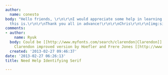 ```yaml
---
author:
  name: conesto
body: "Hello friends, \r\n\r\nI would appreciate some help in learning what typeface
  this is.\r\n\r\nThank you all in advance!\r\n\r\nChris\r\n\r\n[img:sites/default/files/old-images/TaylorVitro_6556.jpg]"
comments:
- author:
    name: Ryuk
  body: Could be [[http://www.myfonts.com/search/clarendon|Clarendon]]. Other option,
    Clarendon improved version by Hoefler and Frere Jones [[http://www.typography.com/fonts/font_overview.php?productLineID=100034|Sentinel]].
  created: '2013-02-27 09:46:37'
date: '2013-02-27 06:26:13'
title: Need Help Identifying Serif

---
```

